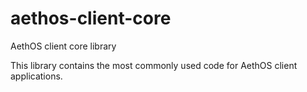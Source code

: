 # aethos-client-core
AethOS client core library

This library contains the most commonly used code for AethOS client applications.

